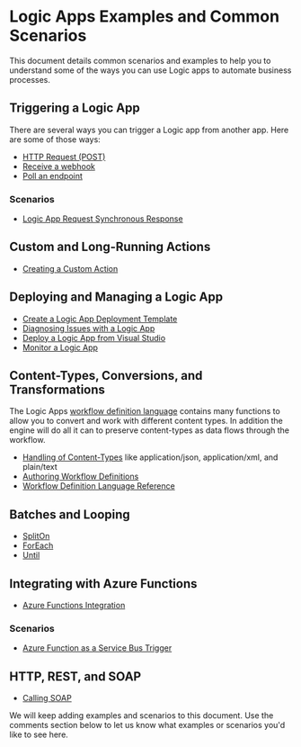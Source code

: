 <properties
   pageTitle="Logic Apps Examples and Scenarios | Microsoft Azure"
   description="See common Logic apps examples and learn how to implement common scenarios"
   services="app-service\logic"
   documentationCenter=".net,nodejs,java"
   authors="msftman"
   manager="erikre"
   editor=""/>

<tags
   ms.service="app-service-logic"
   ms.devlang="multiple"
   ms.topic="article"
   ms.tgt_pltfrm="na"
   ms.workload="integration"
   ms.date="04/25/2016"
   ms.author="deonhe"/>

# Logic Apps Examples and Common Scenarios

This document details common scenarios and examples to help you to understand some of the ways you can use Logic apps to automate business processes. 

## Triggering a Logic App

There are several ways you can trigger a Logic app from another app. Here are some of those ways: 

- [HTTP Request (POST)](app-service-logic-http-endpoint.md)
- [Receive a webhook](app-service-logic-create-api-app.md)
- [Poll an endpoint](app-service-logic-create-api-app.md)

### Scenarios

- [Logic App Request Synchronous Response](app-service-logic-http-endpoint.md)

## Custom and Long-Running Actions

- [Creating a Custom Action](app-service-logic-create-api-app.md)

## Deploying and Managing a Logic App

- [Create a Logic App Deployment Template](app-service-logic-create-deploy-template.md)
- [Diagnosing Issues with a Logic App](app-service-logic-diagnosing-failures.md)
- [Deploy a Logic App from Visual Studio](app-service-logic-deploy-from-vs.md)
- [Monitor a Logic App](app-service-logic-monitor-your-logic-apps.md)

## Content-Types, Conversions, and Transformations

The Logic Apps [workflow definition language](http://aka.ms/logicappsdocs) contains many functions to allow you to convert and work with different content types.  In addition the engine will do all it can to preserve content-types as data flows through the workflow.

- [Handling of Content-Types](app-service-logic-content-type.md) like application/json, application/xml, and plain/text
- [Authoring Workflow Definitions](app-service-logic-author-definitions.md)
- [Workflow Definition Language Reference](http://aka.ms/logicappsdocs)

## Batches and Looping

- [SplitOn](app-service-logic-loops-and-scopes.md)
- [ForEach](app-service-logic-loops-and-scopes.md)
- [Until](app-service-logic-loops-and-scopes.md)

## Integrating with Azure Functions

- [Azure Functions Integration](app-service-logic-azure-functions.md)

### Scenarios

- [Azure Function as a Service Bus Trigger](app-service-logic-scenario-function-sb-trigger.md)

## HTTP, REST, and SOAP

 - [Calling SOAP](https://blogs.msdn.microsoft.com/logicapps/2016/04/07/using-soap-services-with-logic-apps/)


We will keep adding examples and scenarios to this document. Use the comments section below to let us know what examples or scenarios you'd like to see here.